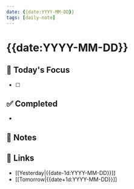 ```yaml
---
date: {{date:YYYY-MM-DD}}
tags: [daily-note]
---
```


# {{date:YYYY-MM-DD}}

## 📝 Today's Focus

- [ ]

## ✅ Completed

-

## 💭 Notes

## 🔗 Links

- [[Yesterday|{{date-1d:YYYY-MM-DD}}]]
- [[Tomorrow|{{date+1d:YYYY-MM-DD}}]]
